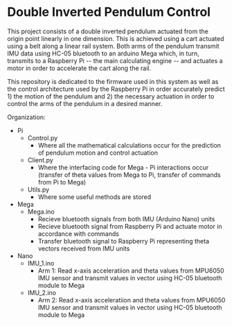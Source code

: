 # Double Inverted Pendulum Control
This project consists of a double inverted pendulum actuated from the origin point linearly in one dimension. This is achieved using a cart actuated using a belt along a linear rail system. Both arms of the pendulum transmit IMU data using HC-05 bluetooth to an arduino Mega which, in turn, transmits to a Raspberry Pi -- the main calculating engine -- and actuates a motor in order to accelerate the cart along the rail.

This repository is dedicated to the firmware used in this system as well as the control architecture used by the Raspberry Pi in order accurately predict 1) the motion of the pendulum and 2) the necessary actuation in order to control the arms of the pendulum in a desired manner.

Organization:
- Pi
  - Control.py
    - Where all the mathematical calculations occur for the prediction of pendulum motion and control actuation 
  - Client.py
    - Where the interfacing code for Mega - Pi interactions occur (transfer of theta values from Mega to Pi, transfer of commands from Pi to Mega)
  - Utils.py
    - Where some useful methods are stored
- Mega
  - Mega.ino
    - Recieve bluetooth signals from both IMU (Arduino Nano) units
    - Recieve bluetooth signal from Raspberry Pi and actuate motor in accordance with commands
    - Transfer bluetooth signal to Raspberry Pi representing theta vectors received from IMU units
- Nano
  - IMU_1.ino
    - Arm 1: Read x-axis acceleratiion and theta values from MPU6050 IMU sensor and transmit values in vector using HC-05 bluetooth module to Mega
  - IMU_2.ino
    - Arm 2: Read x-axis acceleratiion and theta values from MPU6050 IMU sensor and transmit values in vector using HC-05 bluetooth module to Mega
